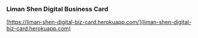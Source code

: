 ### Liman Shen Digital Business Card

[https://liman-shen-digital-biz-card.herokuapp.com/](liman-shen-digital-biz-card.herokuapp.com)
